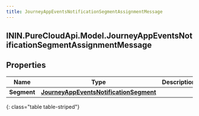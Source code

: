 ```yaml
---
title: JourneyAppEventsNotificationSegmentAssignmentMessage
---
```

## ININ.PureCloudApi.Model.JourneyAppEventsNotificationSegmentAssignmentMessage

## Properties

|Name | Type | Description | Notes|
|------------ | ------------- | ------------- | -------------|
| **Segment** | [**JourneyAppEventsNotificationSegment**](JourneyAppEventsNotificationSegment.html) |  | [optional] |
{: class="table table-striped"}


